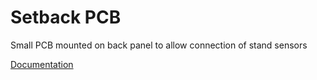 # Setback PCB

Small PCB mounted on back panel to allow connection of stand sensors
 
[Documentation](https://raw.githubusercontent.com/podonoghue/SolderingStation/master/PCB_Setback/Setback_V1.PDF) 
